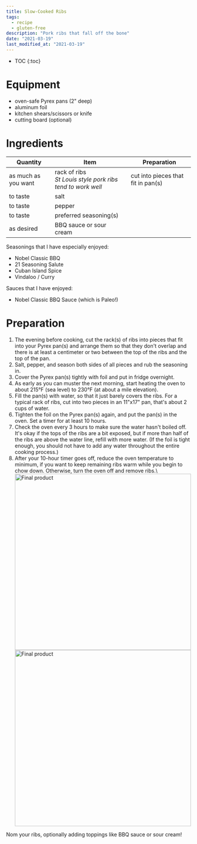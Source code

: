 ```yaml
---
title: Slow-Cooked Ribs
tags:
  - recipe
  - gluten-free
description: "Pork ribs that fall off the bone"
date: "2021-03-19"
last_modified_at: "2021-03-19"
---
```


* TOC
{:toc}

# Equipment
* oven-safe Pyrex pans (2" deep)
* aluminum foil
* kitchen shears/scissors or knife
* cutting board (optional)

# Ingredients

|Quantity|Item|Preparation|
|-|-|-|
|as much as you want|rack of ribs<br />_St Louis style pork ribs tend to work well_|cut into pieces that fit in pan(s)|
|to taste|salt| |
|to taste|pepper| |
|to taste|preferred seasoning(s)| |
|as desired|BBQ sauce or sour cream| |

Seasonings that I have especially enjoyed:
* Nobel Classic BBQ
* 21 Seasoning Salute
* Cuban Island Spice
* Vindaloo / Curry

Sauces that I have enjoyed:
* Nobel Classic BBQ Sauce (which is Paleo!)

# Preparation
1. The evening before cooking, cut the rack(s) of ribs into pieces that fit into your Pyrex pan(s) and arrange them so that they don't overlap and there is at least a centimeter or two between the top of the ribs and the top of the pan.
2. Salt, pepper, and season both sides of all pieces and rub the seasoning in.
3. Cover the Pyrex pan(s) tightly with foil and put in fridge overnight.
4. As early as you can muster the next morning, start heating the oven to about 215°F (sea level) to 230°F (at about a mile elevation).
5. Fill the pan(s) with water, so that it just barely covers the ribs. For a typical rack of ribs, cut into two pieces in an 11"x17" pan, that's about 2 cups of water.
6. Tighten the foil on the Pyrex pan(s) again, and put the pan(s) in the oven. Set a timer for at least 10 hours.
7. Check the oven every 3 hours to make sure the water hasn't boiled off. It's okay if the tops of the ribs are a bit exposed, but if more than half of the ribs are above the water line, refill with more water. (If the foil is tight enough, you should not have to add any water throughout the entire cooking process.)
8. After your 10-hour timer goes off, reduce the oven temperature to minimum, if you want to keep remaining ribs warm while you begin to chow down. Otherwise, turn the oven off and remove ribs.\\
<img src="https://lh3.googleusercontent.com/pw/ACtC-3dOh70Y4L0TKA9T77yf5haNTt4kQeUIooQ_-4xkSiYglMdQWrDw3Cy2JbM2t408MbjKjeRKnwZwlJc1vQngAdAy6ut2ee9j0TX82EgRh5Oc6PHD5Cg_m7-MgdWPU7ksrj0Bkou0BIiavR_lfnDStLJO9Q=w1064-h798-no?authuser=0" alt="Final product" width="480px" align="center" /> <img src="https://lh3.googleusercontent.com/pw/ACtC-3ccRdCuKQ1ElvUamj6_GIQzRbSSj-hcyQFSGUY5kBpG64S4po3X_47KNIH6th4eTAPZtdT9nu7wN2its8SflD6G-yNDHBlZw_iu15r6FxhmytuzZSZrLdA6C5onmBk8Pnb4eJ5Q4t5RRv_7mbGfFXCMNA=w1064-h798-no?authuser=0" alt="Final product" width="480px" align="center" />

Nom your ribs, optionally adding toppings like BBQ sauce or sour cream!
